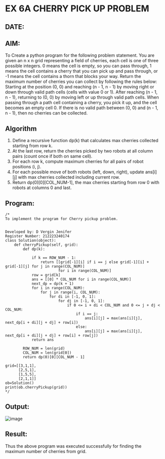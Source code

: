 # EX 6A CHERRY PICK UP PROBLEM
## DATE:
## AIM:
To Create a python program for the following problem statement.
You are given an n x n grid representing a field of cherries, each cell is one of three possible integers.
0	means the cell is empty, so you can pass through,
1	means the cell contains a cherry that you can pick up and pass through, or
-1 means the cell contains a thorn that blocks your way.
Return the maximum number of cherries you can collect by following the rules below:
Starting at the position (0, 0) and reaching (n - 1, n - 1) by moving right or down through valid path cells (cells with value 0 or 1).
After reaching (n - 1, n - 1), returning to (0, 0) by moving left or up through valid path cells.
When passing through a path cell containing a cherry, you pick it up, and the cell becomes an empty cell 0. If there is no valid path between (0, 0) and (n - 1, n - 1), then no cherries can be collected.



## Algorithm
1. Define a recursive function dp(k) that calculates max cherries collected starting from row k.
2. At the last row, return the cherries picked by two robots at all column pairs (count once if both on same cell).
3. For each row k, compute maximum cherries for all pairs of robot positions (i, j).
4. For each possible move of both robots (left, down, right), update ans[i][j] with max cherries collected including current row.
5. Return dp(0)[0][COL_NUM-1], the max cherries starting from row 0 with robots at columns 0 and last.  

## Program:
```
/*
To implement the program for Cherry pickup problem.


Developed by: D Vergin Jenifer
Register Number: 212223240174
class Solution(object):
    def cherryPickup(self, grid):
        def dp(k):
            
            if k == ROW_NUM - 1:
                return [[grid[-1][i] if i == j else grid[-1][i] + grid[-1][j] for j in range(COL_NUM)]
                        for i in range(COL_NUM)]
            row = grid[k]
            ans = [[0] * COL_NUM for i in range(COL_NUM)]
            next_dp = dp(k + 1)
            for i in range(COL_NUM):
                for j in range(i, COL_NUM):
                    for di in [-1, 0, 1]:
                        for dj in [-1, 0, 1]:
                            if 0 <= i + di < COL_NUM and 0 <= j + dj < COL_NUM:
                                if i == j:
                                    ans[i][j] = max(ans[i][j], next_dp[i + di][j + dj] + row[i])
                                else:
                                    ans[i][j] = max(ans[i][j], next_dp[i + di][j + dj] + row[i] + row[j])
            return ans
            
        ROW_NUM = len(grid)
        COL_NUM = len(grid[0])
        return dp(0)[0][COL_NUM - 1]
        
grid=[[3,1,1],
      [2,5,1],
      [1,5,5],
      [2,1,1]]
ob=Solution()
print(ob.cherryPickup(grid))
*/
```

## Output:

![image](https://github.com/user-attachments/assets/ed406dbb-a57a-482b-8b2d-80f068654ff6)


## Result:
Thus the above program was executed successfully for finding the maximum number of cherries from grid.
